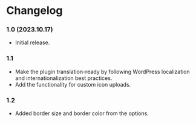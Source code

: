 # Changelog

### 1.0 (2023.10.17)
- Initial release.

### 1.1 
- Make the plugin translation-ready by following WordPress localization and internationalization best practices.
- Add the functionality for custom icon uploads.

### 1.2
- Added border size and border color from the options.
